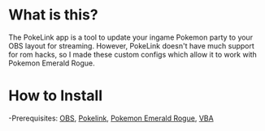 # What is this?

The PokeLink app is a tool to update your ingame Pokemon party to your OBS layout for streaming. However, PokeLink doesn't have much support for rom hacks, so I made these custom
configs which allow it to work with Pokemon Emerald Rogue.

# How to Install
  -Prerequisites: [OBS](https://obsproject.com/), [Pokelink](https://assets.pokelink.xyz/dist/pokelink-0.6.1-win64.zip), [Pokemon Emerald Rogue](https://www.pokecommunity.com/showthread.php?t=479406), [VBA](https://github.com/TASEmulators/vba-rerecording/releases)
  
